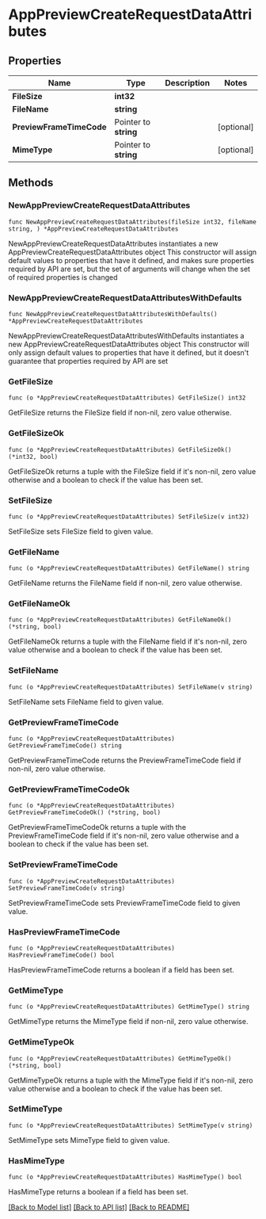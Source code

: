 # AppPreviewCreateRequestDataAttributes

## Properties

Name | Type | Description | Notes
------------ | ------------- | ------------- | -------------
**FileSize** | **int32** |  | 
**FileName** | **string** |  | 
**PreviewFrameTimeCode** | Pointer to **string** |  | [optional] 
**MimeType** | Pointer to **string** |  | [optional] 

## Methods

### NewAppPreviewCreateRequestDataAttributes

`func NewAppPreviewCreateRequestDataAttributes(fileSize int32, fileName string, ) *AppPreviewCreateRequestDataAttributes`

NewAppPreviewCreateRequestDataAttributes instantiates a new AppPreviewCreateRequestDataAttributes object
This constructor will assign default values to properties that have it defined,
and makes sure properties required by API are set, but the set of arguments
will change when the set of required properties is changed

### NewAppPreviewCreateRequestDataAttributesWithDefaults

`func NewAppPreviewCreateRequestDataAttributesWithDefaults() *AppPreviewCreateRequestDataAttributes`

NewAppPreviewCreateRequestDataAttributesWithDefaults instantiates a new AppPreviewCreateRequestDataAttributes object
This constructor will only assign default values to properties that have it defined,
but it doesn't guarantee that properties required by API are set

### GetFileSize

`func (o *AppPreviewCreateRequestDataAttributes) GetFileSize() int32`

GetFileSize returns the FileSize field if non-nil, zero value otherwise.

### GetFileSizeOk

`func (o *AppPreviewCreateRequestDataAttributes) GetFileSizeOk() (*int32, bool)`

GetFileSizeOk returns a tuple with the FileSize field if it's non-nil, zero value otherwise
and a boolean to check if the value has been set.

### SetFileSize

`func (o *AppPreviewCreateRequestDataAttributes) SetFileSize(v int32)`

SetFileSize sets FileSize field to given value.


### GetFileName

`func (o *AppPreviewCreateRequestDataAttributes) GetFileName() string`

GetFileName returns the FileName field if non-nil, zero value otherwise.

### GetFileNameOk

`func (o *AppPreviewCreateRequestDataAttributes) GetFileNameOk() (*string, bool)`

GetFileNameOk returns a tuple with the FileName field if it's non-nil, zero value otherwise
and a boolean to check if the value has been set.

### SetFileName

`func (o *AppPreviewCreateRequestDataAttributes) SetFileName(v string)`

SetFileName sets FileName field to given value.


### GetPreviewFrameTimeCode

`func (o *AppPreviewCreateRequestDataAttributes) GetPreviewFrameTimeCode() string`

GetPreviewFrameTimeCode returns the PreviewFrameTimeCode field if non-nil, zero value otherwise.

### GetPreviewFrameTimeCodeOk

`func (o *AppPreviewCreateRequestDataAttributes) GetPreviewFrameTimeCodeOk() (*string, bool)`

GetPreviewFrameTimeCodeOk returns a tuple with the PreviewFrameTimeCode field if it's non-nil, zero value otherwise
and a boolean to check if the value has been set.

### SetPreviewFrameTimeCode

`func (o *AppPreviewCreateRequestDataAttributes) SetPreviewFrameTimeCode(v string)`

SetPreviewFrameTimeCode sets PreviewFrameTimeCode field to given value.

### HasPreviewFrameTimeCode

`func (o *AppPreviewCreateRequestDataAttributes) HasPreviewFrameTimeCode() bool`

HasPreviewFrameTimeCode returns a boolean if a field has been set.

### GetMimeType

`func (o *AppPreviewCreateRequestDataAttributes) GetMimeType() string`

GetMimeType returns the MimeType field if non-nil, zero value otherwise.

### GetMimeTypeOk

`func (o *AppPreviewCreateRequestDataAttributes) GetMimeTypeOk() (*string, bool)`

GetMimeTypeOk returns a tuple with the MimeType field if it's non-nil, zero value otherwise
and a boolean to check if the value has been set.

### SetMimeType

`func (o *AppPreviewCreateRequestDataAttributes) SetMimeType(v string)`

SetMimeType sets MimeType field to given value.

### HasMimeType

`func (o *AppPreviewCreateRequestDataAttributes) HasMimeType() bool`

HasMimeType returns a boolean if a field has been set.


[[Back to Model list]](../README.md#documentation-for-models) [[Back to API list]](../README.md#documentation-for-api-endpoints) [[Back to README]](../README.md)


